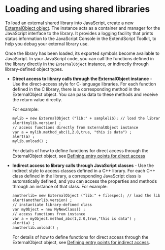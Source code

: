 # Loading and using shared libraries

To load an external shared library into JavaScript, create a new [ExternalObject object](externalobject-object.md#externalobject-object). The instance acts as
a container and manager for the JavaScript interface to the library. It provides a logging facility that prints
status information to the JavaScript Console in the ExtendScript Toolkit, to help you debug your external
library use.

Once the library has been loaded, its exported symbols become available to JavaScript. In your JavaScript
code, you can call the functions defined in the library directly in the `ExternalObject` instance, or indirectly
through library-defined object types.

- **Direct access to library calls through the ExternalObject instance** - Use the direct-access style
  for C-language libraries. For each function defined in the C library, there is a corresponding method in
  the ExternalObject object. You can pass data to these methods and receive the return value directly.

  For example:
  ```default
  mylib = new ExternalObject ("lib:" + samplelib); // load the library
  alert(mylib.version) ;
  // access functions directly from ExternalObject instance
  var a = mylib.method_abc(1,2.0,true, "this is data") ;
  alert(a) ;
  mylib.unload() ;
  ```

  For details of how to define functions for direct access through the ExternalObject object, see [Defining entry points for direct access](./defining-entry-points-for-direct-access.md)

- **Indirect access to library calls through JavaScript classes** - Use the indirect style to access classes
  defined in a C++ library. For each C++ class defined in the library, a corresponding JavaScript class is automatically defined, and you can access the properties and methods through an instance of that class. For example:

  ```default
  anotherlib= new ExternalObject ("lib:" + filespec); // load the library
  alert(anotherlib.version) ;
  // instantiate library-defined class
  var myObject = new MyNewClass() ;
  // access functions from instance
  var a = myObject.method_abc(1,2.0,true,"this is data") ;
  alert(a) ;
  anotherlib.unload() ;
  ```

  For details of how to define functions for direct access through the ExternalObject object, see
  [Defining entry points for indirect access](./defining-entry-points-for-indirect-access.md).
